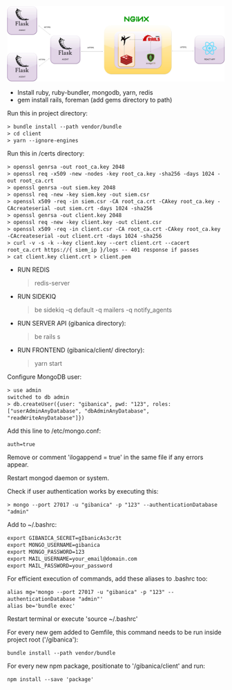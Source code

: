  ![Alt text](gibanica-security-diagram.jpg)

 - Install ruby, ruby-bundler, mongodb, yarn, redis
 - gem install rails, foreman (add gems directory to path)

 Run this in project directory:

    > bundle install --path vendor/bundle
    > cd client
    > yarn --ignore-engines

Run this in /certs directory:

    > openssl genrsa -out root_ca.key 2048
    > openssl req -x509 -new -nodes -key root_ca.key -sha256 -days 1024 -out root_ca.crt
    > openssl genrsa -out siem.key 2048
    > openssl req -new -key siem.key -out siem.csr
    > openssl x509 -req -in siem.csr -CA root_ca.crt -CAkey root_ca.key -CAcreateserial -out siem.crt -days 1024 -sha256
    > openssl genrsa -out client.key 2048
    > openssl req -new -key client.key -out client.csr
    > openssl x509 -req -in client.csr -CA root_ca.crt -CAkey root_ca.key -CAcreateserial -out client.crt -days 1024 -sha256
    > curl -v -s -k --key client.key --cert client.crt --cacert root_ca.crt https://{ siem_ip }/logs -- 401 response if passes
    > cat client.key client.crt > client.pem

 - RUN REDIS
    > redis-server

 - RUN SIDEKIQ
    > be sidekiq -q default -q mailers -q notify_agents

 - RUN SERVER API (gibanica directory):
    > be rails s

 - RUN FRONTEND (gibanica/client/ directory):
 	> yarn start

 Configure MongoDB user:

    > use admin
    switched to db admin
    > db.createUser({user: "gibanica", pwd: "123", roles: ["userAdminAnyDatabase", "dbAdminAnyDatabase", "readWriteAnyDatabase"]})

 Add this line to /etc/mongo.conf:

    auth=true

 Remove or comment 'ilogappend = true' in the same file if any errors appear.

 Restart mongod daemon or system.

 Check if user authentication works by executing this:

    > mongo --port 27017 -u "gibanica" -p "123" --authenticationDatabase "admin"

 Add to ~/.bashrc:

    export GIBANICA_SECRET=gIbanicAs3cr3t
    export MONGO_USERNAME=gibanica
    export MONGO_PASSWORD=123
    export MAIL_USERNAME=your_email@domain.com
    export MAIL_PASSWORD=your_password

 For efficient execution of commands, add these aliases to .bashrc too:

    alias mg='mongo --port 27017 -u "gibanica" -p "123" --authenticationDatabase "admin"'
    alias be='bundle exec'

 Restart terminal or execute 'source ~/.bashrc'

 For every new gem added to Gemfile, this command needs to be run inside project root ('/gibanica'):

    bundle install --path vendor/bundle

 For every new npm package, positionate to '/gibanica/client' and run:

    npm install --save 'package'
